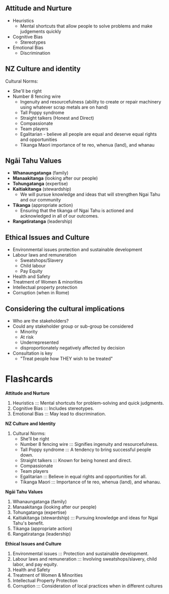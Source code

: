 ## Attitude and Nurture
- Heuristics
	- Mental shortcuts that allow people to solve problems and make judgements quickly
- Cognitive Bias
	- Stereotypes
- Emotional Bias
	- Discrimination
## NZ Culture and identity
Cultural Norms:
- She'll be right
- Number 8 fencing wire
	- Ingenuity and resourcefulness (ability to create or repair machinery using whatever scrap metals are on hand)
	-  Tall Poppy syndrome
	- Straight talkers (Honest and Direct)
	- Compassionate
	- Team players
	- Egalitarian - believe all people are equal and deserve equal rights and opportunities
	- Tikanga Maori importance of te reo, whenua (land), and whanau
## Ngāi Tahu Values
- **Whanaungatanga** (family)
- **Manaakitanga** (looking after our people)
- **Tohungatanga** (expertise)
- **Kaitiakitanga** (stewardship)
	- We will pursue knowledge and ideas that will strengthen Ngai Tahu and our community
- **Tikanga** (appropriate action)
	-  Ensuring that the tikanga of Ngai Tahu is actioned and acknowledged in all of our outcomes.
- **Rangatiratanga** (leadership)
## Ethical Issues and Culture
- Environmental issues  protection and sustainable development
- Labour laws and remuneration
	- Sweatshops/Slavery
	- Child labour
	- Pay Equity
- Health and Safety
- Treatment of Women & minorities
- Intellectual property protection
- Corruption (when in Rome)
## Considering the cultural implications
- Who are the stakeholders?
- Could any stakeholder group or sub-group be considered
	- Minority
	- At risk
	- Underrepresented
	- disproportionately negatively affected by decision
- Consultation is key
	- "Treat people how THEY wish to be treated"
# Flashcards
**Attitude and Nurture**

1. Heuristics ::: Mental shortcuts for problem-solving and quick judgments.
2. Cognitive Bias ::: Includes stereotypes.
3. Emotional Bias ::: May lead to discrimination.

**NZ Culture and Identity**

1. Cultural Norms:
    - She'll be right
    - Number 8 fencing wire ::: Signifies ingenuity and resourcefulness.
    - Tall Poppy syndrome ::: A tendency to bring successful people down.
    - Straight talkers ::: Known for being honest and direct.
    - Compassionate
    - Team players
    - Egalitarian ::: Believe in equal rights and opportunities for all.
    - Tikanga Maori ::: Importance of te reo, whenua (land), and whanau.

**Ngāi Tahu Values**

1. Whanaungatanga (family)
2. Manaakitanga (looking after our people)
3. Tohungatanga (expertise)
4. Kaitiakitanga (stewardship) ::: Pursuing knowledge and ideas for Ngai Tahu's benefit.
5. Tikanga (appropriate action)
6. Rangatiratanga (leadership)

**Ethical Issues and Culture** 

1. Environmental issues ::: Protection and sustainable development.
2. Labour laws and remuneration ::: Involving sweatshops/slavery, child labor, and pay equity.
3. Health and Safety
4. Treatment of Women & Minorities
5. Intellectual Property Protection
6. Corruption ::: Consideration of local practices when in different cultures